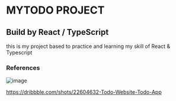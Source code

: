 # MYTODO PROJECT
## Build by React / TypeScript

this is my project based to practice and learning my skill of React & Typescript

### References 

![image](https://github.com/Jet1a/React-Ts-Todo/assets/104486012/d249ad5b-2452-4c65-8a6e-eb657d63b79b)

https://dribbble.com/shots/22604632-Todo-Website-Todo-App
